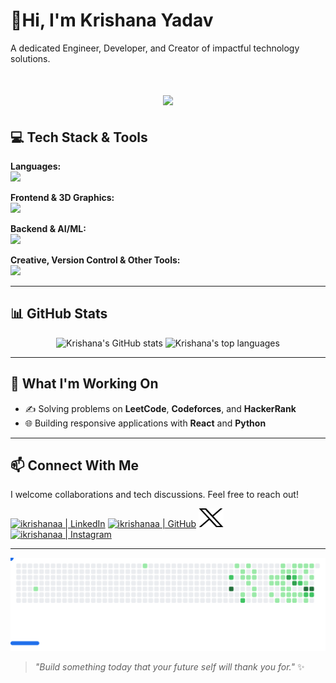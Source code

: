# 👋Hi, I'm **Krishana Yadav**





A dedicated Engineer, Developer, and Creator of impactful technology solutions.
##

<h1 align="center">
  <img src="https://readme-typing-svg.demolab.com?font=Silkscreen&pause=1000&width=435&lines=Hi%2C+I'm+Krishana+Yadav+%F0%9F%91%8B;Engineer+%7C+Developer+%7C+Innovator;Lifelong+Learner+%7C+Tech+Enthusiast" />
</h1>


## 💻 Tech Stack & Tools

<p align="left">
  <strong>Languages:</strong><br>
  <img src="https://skillicons.dev/icons?i=python,js,ts,c,cpp" />
</p>

<p align="left">
  <strong>Frontend & 3D Graphics:</strong><br>
  <img src="https://skillicons.dev/icons?i=react,threejs,tailwind" />
</p>

<p align="left">
  <strong>Backend & AI/ML:</strong><br>
  <img src="https://skillicons.dev/icons?i=nodejs,tensorflow,firebase" />
</p>

<p align="left">
  <strong>Creative, Version Control & Other Tools:</strong><br>
  <img src="https://skillicons.dev/icons?i=blender,figma,git,github,docker" />
</p>


---

## 📊 GitHub Stats
<p align="center">
  <img src="https://github-readme-stats.vercel.app/api?username=ikrishanaa&hide_title=false&hide_rank=false&show_icons=true&include_all_commits=true&count_private=true&disable_animations=false&theme=github_dark&locale=en&hide_border=true" height="150" alt="Krishana's GitHub stats" />
  <img src="https://github-readme-stats.vercel.app/api/top-langs?username=ikrishanaa&locale=en&hide_title=false&layout=compact&card_width=320&langs_count=5&theme=github_dark&hide_border=true" height="150" alt="Krishana's top languages" />
</p>

---





## 🔧 What I'm Working On
- ✍️ Solving problems on **LeetCode**, **Codeforces**, and **HackerRank**
- 🌐 Building responsive applications with **React** and **Python**

---

## 📫 Connect With Me
<p>
  I welcome collaborations and tech discussions. Feel free to reach out!
</p>

<p align="left">
  <a href="https://www.linkedin.com/in/ikrishanaa"><img src="https://raw.githubusercontent.com/rahuldkjain/github-profile-readme-generator/master/src/images/icons/Social/linked-in-alt.svg" alt="ikrishanaa | LinkedIn" height="30" width="40" /></a>  
  <a href="https://github.com/ikrishanaa"><img src="https://raw.githubusercontent.com/rahuldkjain/github-profile-readme-generator/master/src/images/icons/Social/github.svg" alt="ikrishanaa | GitHub" height="30" width="40" /></a>  
  <a href="https://x.com/ikrishanaa"><img src="https://raw.githubusercontent.com/simple-icons/simple-icons/develop/icons/x.svg" alt="ikrishanaa | Twitter" height="30" width="40" /></a>  
  <a href="https://www.instagram.com/ikrishanaa/"><img src="https://raw.githubusercontent.com/rahuldkjain/github-profile-readme-generator/master/src/images/icons/Social/instagram.svg" alt="ikrishanaa | Instagram" height="30" width="40" /></a>
</p>

---

<p align="center">
  <picture>
    <source media="(prefers-color-scheme: dark)" srcset="images/breakout-dark.svg" />
    <source media="(prefers-color-scheme: light)" srcset="images/breakout-light.svg" />
    <img alt="Breakout Game" src="images/breakout-light.svg" />
  </picture>
</p>



> _"Build something today that your future self will thank you for."_ ✨



